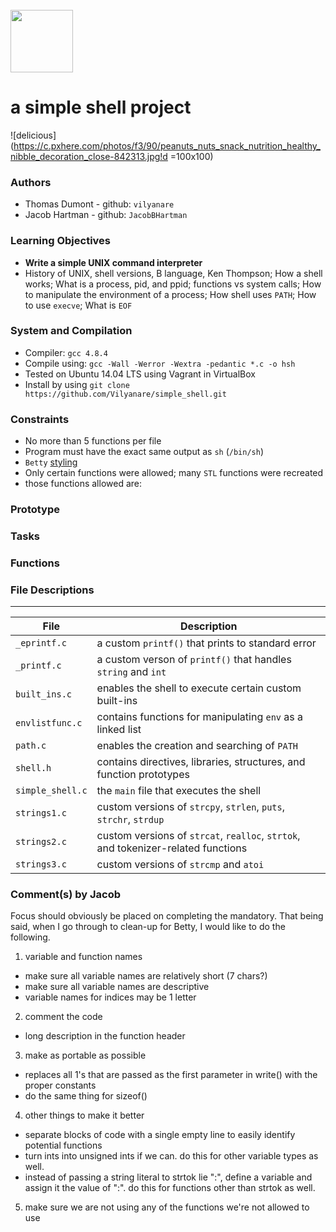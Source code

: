 <br>
<img height="100" width="100" src="https://c.pxhere.com/photos/f3/90/peanuts_nuts_snack_nutrition_healthy_nibble_decoration_close-842313.jpg!d">
<br>

# a simple shell project
![delicious](https://c.pxhere.com/photos/f3/90/peanuts_nuts_snack_nutrition_healthy_nibble_decoration_close-842313.jpg!d =100x100)

### Authors
  * Thomas Dumont - github: `vilyanare`
  * Jacob Hartman - github: `JacobBHartman`

### Learning Objectives
  * __Write a simple UNIX command interpreter__
  * History of UNIX, shell versions, B language, Ken Thompson; How a shell works; What is a process, pid, and ppid; functions vs system calls; How to manipulate the environment of a process; How shell uses `PATH`; How to use `execve`; What is `EOF`

### System and Compilation
  * Compiler: `gcc 4.8.4`
  * Compile using: `gcc -Wall -Werror -Wextra -pedantic *.c -o hsh`
  * Tested on Ubuntu 14.04 LTS using Vagrant in VirtualBox
  * Install by using `git clone https://github.com/Vilyanare/simple_shell.git`

### Constraints
  * No more than 5 functions per file
  * Program must have the exact same output as `sh` (`/bin/sh`)
  * `Betty` [styling](https://github.com/holbertonschool/Betty/wiki)
  * Only certain functions were allowed; many `STL` functions were recreated
  * those functions allowed are: 
### Prototype

### Tasks

### Functions

### File Descriptions
---
File | Description
--- | ---
`_eprintf.c` | a custom `printf()` that prints to standard error
`_printf.c` | a custom verson of `printf()` that handles `string` and `int`
`built_ins.c` | enables the shell to execute certain custom built-ins
`envlistfunc.c` | contains functions for manipulating `env` as a linked list
`path.c` | enables the creation and searching of `PATH`
`shell.h` | contains directives, libraries, structures, and function prototypes
`simple_shell.c` | the `main` file that executes the shell
`strings1.c` | custom versions of `strcpy`, `strlen`, `puts`, `strchr`, `strdup`
`strings2.c` | custom versions of `strcat`, `realloc`, `strtok`, and tokenizer-related functions
`strings3.c` | custom versions of `strcmp` and `atoi`

### Comment(s) by Jacob
Focus should obviously be placed on completing the mandatory. That being said,
when I go through to clean-up for Betty, I would like to do the following.
1. variable and function names
  * make sure all variable names are relatively short (7 chars?)
  * make sure all variable names are descriptive
  * variable names for indices may be 1 letter
2. comment the code
  * long description in the function header
3. make as portable as possible
  * replaces all 1's that are passed as the first parameter in write() with
    the proper constants
  * do the same thing for sizeof()
4. other things to make it better
  * separate blocks of code with a single empty line to easily identify potential
    functions
  * turn ints into unsigned ints if we can. do this for other variable types as well.
  * instead of passing a string literal to strtok lie ":", define a variable and
    assign it the value of ":". do this for functions other than strtok as well.
5. make sure we are not using any of the functions we're not allowed to use

